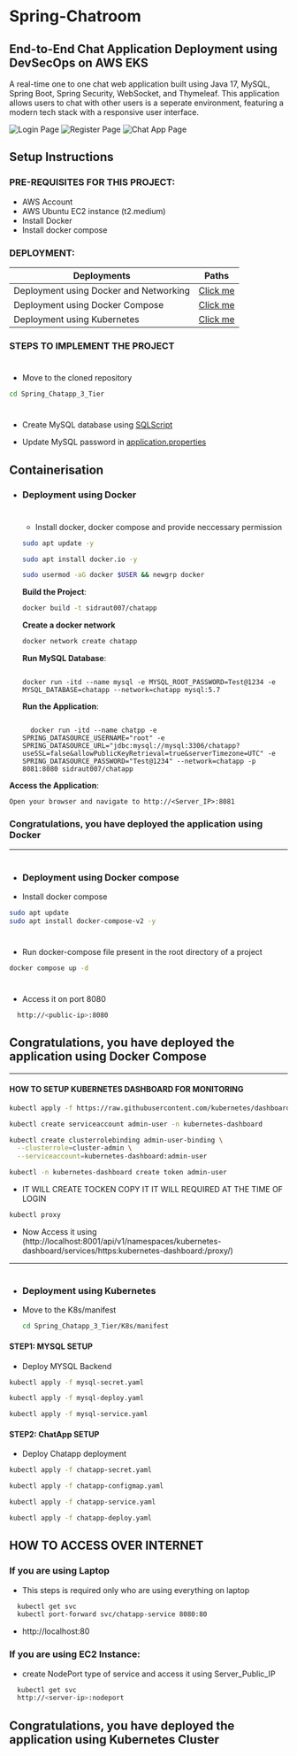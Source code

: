# Spring-Chatroom
## End-to-End Chat Application Deployment using DevSecOps on AWS EKS
A real-time one to one chat web application built using Java 17, MySQL, Spring Boot, Spring Security, WebSocket, and Thymeleaf. This application allows users to chat with other users is a seperate environment, featuring a modern tech stack with a responsive user interface.

![Login Page](src/main/resources/static/screenshots/login_screenshot.png)
![Register Page](src/main/resources/static/screenshots/register_screenshot.png)
![Chat App Page](src/main/resources/static/screenshots/chatapp_screenshot.png)

## Setup Instructions

### PRE-REQUISITES FOR THIS PROJECT:
- AWS Account
- AWS Ubuntu EC2 instance (t2.medium)
- Install Docker
- Install docker compose

### DEPLOYMENT:
| Deployments    | Paths |
| -------- | ------- |
| Deployment using Docker and Networking | <a href="#Docker">Click me </a>     |
| Deployment using Docker Compose | <a href="#dockercompose">Click me </a>     |
| Deployment using Kubernetes | <a href="#Kubernetes">Click me </a>     |

### STEPS TO IMPLEMENT THE PROJECT
  #
  - Move to the cloned repository
  ```bash
  cd Spring_Chatapp_3_Tier 
  ```
  #

- Create MySQL database using [SQLScript](src/main/resources/static/sql-script/SQLScript.txt)

- Update MySQL password in [application.properties](src/main/resources/application.properties)


## Containerisation
- ### **<p id="Docker">Deployment using Docker</p>**
 
  #
  - Install docker, docker compose and provide neccessary permission
  ```bash
  sudo apt update -y

  sudo apt install docker.io -y

  sudo usermod -aG docker $USER && newgrp docker
  ``` 

  **Build the Project**:
   ```sh
   docker build -t sidraut007/chatapp
   
   ```
  
  **Create a docker network**
  ```bash
  docker network create chatapp
  ```

  **Run MySQL Database**:

  ```
  
  docker run -itd --name mysql -e MYSQL_ROOT_PASSWORD=Test@1234 -e MYSQL_DATABASE=chatapp --network=chatapp mysql:5.7

  ```
  **Run the Application**:
  ```
  
    docker run -itd --name chatpp -e SPRING_DATASOURCE_USERNAME="root" -e SPRING_DATASOURCE_URL="jdbc:mysql://mysql:3306/chatapp?useSSL=false&allowPublicKeyRetrieval=true&serverTimezone=UTC" -e SPRING_DATASOURCE_PASSWORD="Test@1234" --network=chatapp -p 8081:8080 sidraut007/chatapp

  ```

**Access the Application**:
   
    Open your browser and navigate to http://<Server_IP>:8081

 ### Congratulations, you have deployed the application using Docker 

-------------------------------------------------------------------------------------------------------------------------------------

  #
- ### **<p id="dockercompose">Deployment using Docker compose</p>**
- Install docker compose

```bash
sudo apt update
sudo apt install docker-compose-v2 -y
```
#
- Run docker-compose file present in the root directory of a project
```bash
docker compose up -d
```
#
- Access it on port 8080
```bash
  http://<public-ip>:8080
```
## Congratulations, you have deployed the application using Docker Compose
-------------------------------------------------------------------------------------------------------------------------------------

#### HOW TO SETUP KUBERNETES DASHBOARD FOR MONITORING

```bash
kubectl apply -f https://raw.githubusercontent.com/kubernetes/dashboard/v2.7.0/aio/deploy/recommended.yaml
```

```bash
kubectl create serviceaccount admin-user -n kubernetes-dashboard

kubectl create clusterrolebinding admin-user-binding \
  --clusterrole=cluster-admin \
  --serviceaccount=kubernetes-dashboard:admin-user
```

```bash
kubectl -n kubernetes-dashboard create token admin-user
```
- IT WILL CREATE TOCKEN COPY IT IT WILL REQUIRED AT THE TIME OF LOGIN

```bash
kubectl proxy
```

- Now Access it using (http://localhost:8001/api/v1/namespaces/kubernetes-dashboard/services/https:kubernetes-dashboard:/proxy/)
-------------------------------------------------------------------------------------------------------------------------------------

#
- ### **<p id="Kubernetes">Deployment using Kubernetes</p>**

- Move to the K8s/manifest
  ```bash
  cd Spring_Chatapp_3_Tier/K8s/manifest
  ```

#### STEP1: MYSQL SETUP

- Deploy MYSQL Backend

```bash
kubectl apply -f mysql-secret.yaml

kubectl apply -f mysql-deploy.yaml

kubectl apply -f mysql-service.yaml
```

#### STEP2: ChatApp SETUP

- Deploy Chatapp deployment

```bash
kubectl apply -f chatapp-secret.yaml

kubectl apply -f chatapp-configmap.yaml

kubectl apply -f chatapp-service.yaml

kubectl apply -f chatapp-deploy.yaml
```

## HOW TO ACCESS OVER INTERNET

### If you are using Laptop

- This steps is required only who are using everything on laptop

```bash
  kubectl get svc
  kubectl port-forward svc/chatapp-service 8080:80
```

 - http://localhost:80


### If you are using EC2 Instance:

- create NodePort type of service and access it using Server_Public_IP

```bash
  kubectl get svc
  http://<server-ip>:nodeport
```

## Congratulations, you have deployed the application using Kubernetes Cluster 
